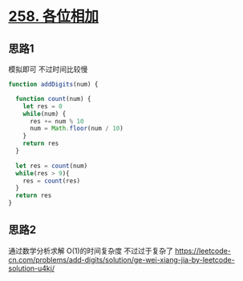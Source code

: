 # [258. 各位相加](https://leetcode-cn.com/problems/add-digits/)

## 思路1

模拟即可 不过时间比较慢

```js
function addDigits(num) {

  function count(num) {
    let res = 0
    while(num) {
      res += num % 10
      num = Math.floor(num / 10)
    }
    return res
  }
  
  let res = count(num)
  while(res > 9){
    res = count(res)
  }
  return res
}
```

## 思路2

通过数学分析求解 O(1)的时间复杂度 不过过于复杂了 https://leetcode-cn.com/problems/add-digits/solution/ge-wei-xiang-jia-by-leetcode-solution-u4kj/
